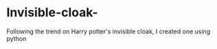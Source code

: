 # Invisible-cloak-

Following the trend on Harry potter's invisible cloak, I created one using python
